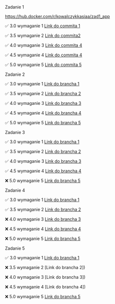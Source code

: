 Zadanie 1

https://hub.docker.com/r/kowalczykkasiaa/zad1_app

✅ 3.0 wymaganie 1 [Link do commita 1](https://github.com/kowalczykkasia/e-biznes/commit/f8b1237f6fc7ee2879f422338a5350db4236510d)

✅ 3.5 wymaganie 2 [Link do commita2](https://github.com/kowalczykkasia/e-biznes/commit/b380290d1d202d9b692c83e6eff4c64caf27304a)

✅ 4.0 wymaganie 3 [Link do commita 4](https://github.com/kowalczykkasia/e-biznes/commit/88dee012338b56cb41a1c19849247a1ed61582cc)

✅ 4.5 wymaganie 4 [Link do commita 4](https://github.com/kowalczykkasia/e-biznes/commit/88dee012338b56cb41a1c19849247a1ed61582cc)

✅ 5.0 wymaganie 5 [Link do commita 5](https://github.com/kowalczykkasia/e-biznes/commit/daa0d088529c2d4623fb473250836c7f591e278f)


Zadanie 2


✅ 3.0 wymaganie 1 [Link do brancha 1](https://github.com/kowalczykkasia/e-biznes/tree/zad2-3.0)

✅ 3.5 wymaganie 2 [Link do brancha 2](https://github.com/kowalczykkasia/e-biznes/tree/zad2-3.5)

✅ 4.0 wymaganie 3 [Link do brancha 3](https://github.com/kowalczykkasia/e-biznes/tree/zad2-4.0)

✅ 4.5 wymaganie 4 [Link do brancha 4](https://github.com/kowalczykkasia/e-biznes/tree/zad2-4.5)

✅ 5.0 wymaganie 5 [Link do brancha 5](https://github.com/kowalczykkasia/e-biznes/tree/zad2-5.0)


Zadanie 3


✅ 3.0 wymaganie 1 [Link do brancha 1](https://github.com/kowalczykkasia/e-biznes/tree/zad3)

✅ 3.5 wymaganie 2 [Link do brancha 2](https://github.com/kowalczykkasia/e-biznes/tree/zad3-3.5)

✅ 4.0 wymaganie 3 [Link do brancha 3](https://github.com/kowalczykkasia/e-biznes/tree/zad3-4.0)

✅ 4.5 wymaganie 4 [Link do brancha 4](https://github.com/kowalczykkasia/e-biznes/tree/zad3-4.5)

❌ 5.0 wymaganie 5 [Link do brancha 5](https://github.com/kowalczykkasia/e-biznes/tree/zad3-5.0)

Zadanie 4

✅ 3.0 wymaganie 1 [Link do brancha 1](https://github.com/kowalczykkasia/e-biznes/tree/zad4-3.5)

✅ 3.5 wymaganie 2 [Link do brancha 2](https://github.com/kowalczykkasia/e-biznes/tree/zad4-3.5)

❌ 4.0 wymaganie 3 [Link do brancha 3]()

❌ 4.5 wymaganie 4 [Link do brancha 4]()

❌ 5.0 wymaganie 5 [Link do brancha 5]()

Zadanie 5


✅ 3.0 wymaganie 1 [Link do brancha 1](https://github.com/kowalczykkasia/e-biznes/tree/zad5-3.0)

❌ 3.5 wymaganie 2 [Link do brancha 2])

❌ 4.0 wymaganie 3 [Link do brancha 3])

❌ 4.5 wymaganie 4 [Link do brancha 4])

❌ 5.0 wymaganie 5 [Link do brancha 5]()

